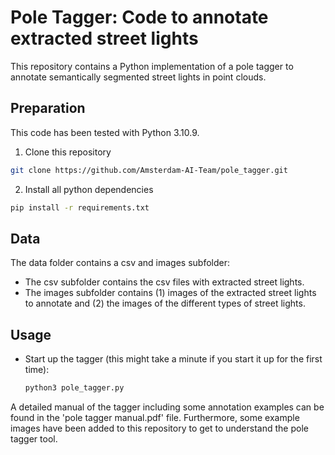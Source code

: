 # Pole Tagger: Code to annotate extracted street lights

This repository contains a Python implementation of a pole tagger to annotate semantically segmented street lights in point clouds. 

## Preparation
This code has been tested with Python 3.10.9.

1. Clone this repository 

  ```sh
  git clone https://github.com/Amsterdam-AI-Team/pole_tagger.git
  ```

2. Install all python dependencies

  ```sh
  pip install -r requirements.txt
  ```
  
## Data
The data folder contains a csv and images subfolder:

- The csv subfolder contains the csv files with extracted street lights.
- The images subfolder contains (1) images of the extracted street lights to annotate and (2) the images of the different types of street lights.

## Usage


- Start up the tagger (this might take a minute if you start it up for the first time):

  ```sh
  python3 pole_tagger.py
  ```
A detailed manual of the tagger including some annotation examples can be found in the 'pole tagger manual.pdf' file. Furthermore, some example images have been added to this repository to get to understand the pole tagger tool.
